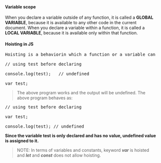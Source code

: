 #### Variable scope
When you declare a variable outside of any function, it is called a **GLOBAL VARIABLE**, because it is available to any other code in the current document. When you declare a variable within a function, it is called a **LOCAL VARIABLE**, because it is available only within that function.
#### Hoisting in JS
<pre>
Hoisting is a behaviorin which a function or a variable can be used before declaration. For example,

// using test before declaring

console.log(test);   // undefined

var test;
</pre>
> The above program works and the output will be undefined. The above program behaves as:
<pre>
// using test before declaring

var test;

console.log(test); // undefined
</pre>
**Since the variable test is only declared and has no value, undefined value is assigned to it.**

>NOTE: In terms of variables and constants, keyword ***var*** is hoisted and ***let*** and ***const*** does not allow hoisting.